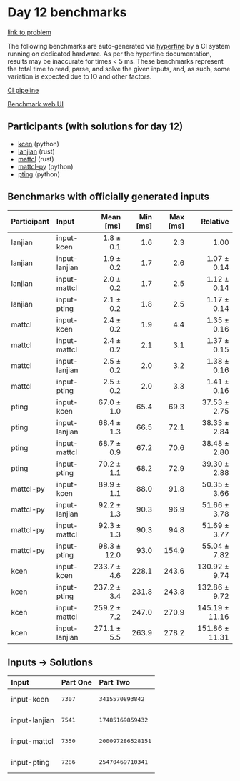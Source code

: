# Day 12 benchmarks

[link to problem](https://adventofcode.com/2023/day/12)

The following benchmarks are auto-generated via
[hyperfine](https://github.com/sharkdp/hyperfine) by a CI system running on
dedicated hardware. As per the hyperfine documentation, results may be
inaccurate for times < 5 ms. These benchmarks represent the total time to read,
parse, and solve the given inputs, and, as such, some variation is expected due
to IO and other factors.

[CI pipeline](http://ci.papercode.net:8080/teams/main/pipelines/aoc2023)

[Benchmark web UI](https://aoc.ancalagon.black)


## Participants (with solutions for day 12)

- [kcen](https://github.com/kcen/aoc2023) (python)
- [lanjian](https://github.com/lanjian/aoc-2023) (rust)
- [mattcl](https://github.com/mattcl/aoc2023) (rust)
- [mattcl-py](https://github.com/mattcl/aoc2023-py) (python)
- [pting](https://github.com/pting/aoc2023) (python)


## Benchmarks with officially generated inputs

| Participant | Input | Mean [ms] | Min [ms] | Max [ms] | Relative |
|:---|:---|---:|---:|---:|---:|
| lanjian | input-kcen | 1.8 ± 0.1 | 1.6 | 2.3 | 1.00 |
| lanjian | input-lanjian | 1.9 ± 0.2 | 1.7 | 2.6 | 1.07 ± 0.14 |
| lanjian | input-mattcl | 2.0 ± 0.2 | 1.7 | 2.5 | 1.12 ± 0.14 |
| lanjian | input-pting | 2.1 ± 0.2 | 1.8 | 2.5 | 1.17 ± 0.14 |
| mattcl | input-kcen | 2.4 ± 0.2 | 1.9 | 4.4 | 1.35 ± 0.16 |
| mattcl | input-mattcl | 2.4 ± 0.2 | 2.1 | 3.1 | 1.37 ± 0.15 |
| mattcl | input-lanjian | 2.5 ± 0.2 | 2.0 | 3.2 | 1.38 ± 0.16 |
| mattcl | input-pting | 2.5 ± 0.2 | 2.0 | 3.3 | 1.41 ± 0.16 |
| pting | input-kcen | 67.0 ± 1.0 | 65.4 | 69.3 | 37.53 ± 2.75 |
| pting | input-lanjian | 68.4 ± 1.3 | 66.5 | 72.1 | 38.33 ± 2.84 |
| pting | input-mattcl | 68.7 ± 0.9 | 67.2 | 70.6 | 38.48 ± 2.80 |
| pting | input-pting | 70.2 ± 1.1 | 68.2 | 72.9 | 39.30 ± 2.88 |
| mattcl-py | input-kcen | 89.9 ± 1.1 | 88.0 | 91.8 | 50.35 ± 3.66 |
| mattcl-py | input-lanjian | 92.2 ± 1.3 | 90.3 | 96.9 | 51.66 ± 3.78 |
| mattcl-py | input-mattcl | 92.3 ± 1.3 | 90.3 | 94.8 | 51.69 ± 3.77 |
| mattcl-py | input-pting | 98.3 ± 12.0 | 93.0 | 154.9 | 55.04 ± 7.82 |
| kcen | input-kcen | 233.7 ± 4.6 | 228.1 | 243.6 | 130.92 ± 9.74 |
| kcen | input-pting | 237.2 ± 3.4 | 231.8 | 243.8 | 132.86 ± 9.72 |
| kcen | input-mattcl | 259.2 ± 7.2 | 247.0 | 270.9 | 145.19 ± 11.16 |
| kcen | input-lanjian | 271.1 ± 5.5 | 263.9 | 278.2 | 151.86 ± 11.31 |


## Inputs -> Solutions

| Input | Part One | Part Two |
|:---|:---|:---|
|input-kcen|<pre>7307</pre>|<pre>3415570893842</pre>|
|input-lanjian|<pre>7541</pre>|<pre>17485169859432</pre>|
|input-mattcl|<pre>7350</pre>|<pre>200097286528151</pre>|
|input-pting|<pre>7286</pre>|<pre>25470469710341</pre>|